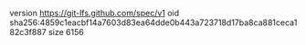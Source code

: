 version https://git-lfs.github.com/spec/v1
oid sha256:4859c1eacbf14a7603d83ea64dde0b443a723718d17ba8ca881ceca182c3f887
size 6156
